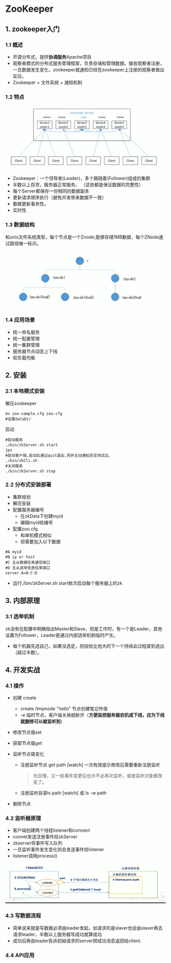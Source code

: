# ZooKeeper

## 1. zookeeper入门

### 1.1 概述

* 开源分布式，提供**协调服务**Apache项目
* 观察者模式的分布式服务管理框架，负责存储和管理数据，接收观察者注册，一旦数据发生变化，zookeeper就通知已经在zookeeper上注册的观察者做出反应。
* Zookeeper  = 文件系统 + 通知机制

### 1.2 特点

![image-20201214150447100](zookeeper.assets/image-20201214150447100.png)

* Zookeeper：一个领导者(Leader)，多个跟随着(Follower)组成的集群
* 半数以上存货，服务器正常服务。 （这些都是保证数据的完整性）
* 每个Server都保存一份相同的数据副本
* 更新请求顺序执行（避免并发带来数据不一致）
* 数据更新事务性。
* 实时性

### 1.3  数据结构

和unix文件系统类型，每个节点是一个Znode,能够存储1MB数据，每个ZNode通过路径唯一标识。

![image-20201214153744480](zookeeper.assets/image-20201214153744480.png)

### 1.4 应用场景

* 统一命名服务
* 统一配置管理
* 统一集群管理
* 服务器节点动态上下线
* 软负载均衡

## 2. 安装

### 2.1 本地模式安装

解压zookeeper

```shell
mv zoo-sample.cfg zoo.cfg
#设置dataDir
```

启动

```shell
#启动服务
./bin/zkServer.sh start
jps
#启动客户端,启动后通过quit退出,另外主动通知还没测试过。
./bin/zkCli.sh
#关闭服务
./bin/zkServer.sh stop
```

### 2.2 分布式安装部署

* 集群规划
* 解压安装
* 配置服务器编号
  * 在zkData下创建myid
  * 编辑myid给编号
* 配置zoo.cfg
  * 和单机模式相似
  * 但需要加入以下数据

```shell
#A myid
#B ip or host
#C 主从数据往来通信端口
#D 主从选举信息往来端口
server.A=B:C:D
```

* 运行./bin/zkServer.sh start依次启动每个服务器上的zk

## 3. 内部原理

### 3.1 选举机制

​	zk没有在配置中明确指出Master和Slave，但是工作时，有一个是Leader，其他设置为Follower，Leader是通过内部选举机制临时产生。

* 每个机器先选自己，如果没选定，则投给比他大的下一个持续此过程直到选出（超过半数）。

## 4. 开发实战

### 4.1 操作

* 创建 create

  * create /tmpnode "hello" 节点创建笔记传值
  * -e 临时节点，客户端关掉就断开（**方便监控服务器宕机或下线，应为下线就删除可以被监听到**）

* 修改节点值set 

* 获取节点值get

* 监听节点值变化

  * 注册监听节点 get path [watch] 一次有效提示修改后需要重新注册监听

    > 也合理，又一些事件变更后也许不必再次监听，或者监听对象都改变了。

  * 注册监听目录ls path [watch] 或 ls -w path

* 删除节点

### 4.2 监听器原理

* 客户端创建两个线程listener和connect
* connet发送注册事件给zkServer
* zkserver将事件写入队列
* 一旦监听事件发生变化则会发送事件给listener
* listener调用process()

![image-20201214195913433](zookeeper.assets/image-20201214195913433.png)

### 4.3 写数据流程

* 简单说来就是写数据必须由leader发起，如请求的是slaver也会由slaver再去请求leader，半数以上服务器写成功就算成功
* 成功后再由leader告诉初始请求的server把成功消息返回给client.

### 4.4 API应用